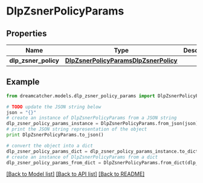 # DlpZsnerPolicyParams


## Properties
Name | Type | Description | Notes
------------ | ------------- | ------------- | -------------
**dlp_zsner_policy** | [**DlpZsnerPolicyParamsDlpZsnerPolicy**](DlpZsnerPolicyParamsDlpZsnerPolicy.md) |  | [optional] 

## Example

```python
from dreamcatcher.models.dlp_zsner_policy_params import DlpZsnerPolicyParams

# TODO update the JSON string below
json = "{}"
# create an instance of DlpZsnerPolicyParams from a JSON string
dlp_zsner_policy_params_instance = DlpZsnerPolicyParams.from_json(json)
# print the JSON string representation of the object
print DlpZsnerPolicyParams.to_json()

# convert the object into a dict
dlp_zsner_policy_params_dict = dlp_zsner_policy_params_instance.to_dict()
# create an instance of DlpZsnerPolicyParams from a dict
dlp_zsner_policy_params_from_dict = DlpZsnerPolicyParams.from_dict(dlp_zsner_policy_params_dict)
```
[[Back to Model list]](../README.md#documentation-for-models) [[Back to API list]](../README.md#documentation-for-api-endpoints) [[Back to README]](../README.md)


